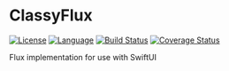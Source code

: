 # ClassyFlux

[![License](https://img.shields.io/badge/license-MIT-ff69b4.svg)](https://github.com/kzlekk/ClassyFlux/raw/master/LICENSE)
[![Language](https://img.shields.io/badge/swift-5.0-orange.svg)](https://swift.org/blog/swift-5-released/)
[![Build Status](https://travis-ci.com/kzlekk/Flux.svg?branch=master)](https://travis-ci.com/kzlekk/ClassyFlux)
[![Coverage Status](https://coveralls.io/repos/github/kzlekk/ClassyFlux/badge.svg?branch=master)](https://coveralls.io/github/kzlekk/ClassyFlux?branch=master)

Flux implementation for use with SwiftUI
